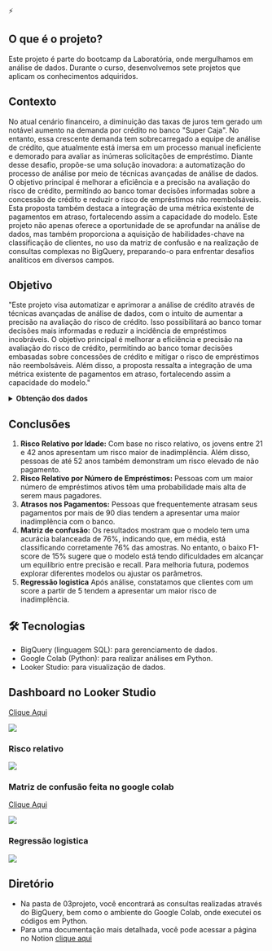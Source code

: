 ⚡

## O que é o projeto?

Este projeto é parte do bootcamp da Laboratória, onde mergulhamos em análise de dados. Durante o curso, desenvolvemos sete projetos que aplicam os conhecimentos adquiridos.

## **Contexto**

No atual cenário financeiro, a diminuição das taxas de juros tem gerado um notável aumento na demanda por crédito no banco "Super Caja". No entanto, essa crescente demanda tem sobrecarregado a equipe de análise de crédito, que atualmente está imersa em um processo manual ineficiente e demorado para avaliar as inúmeras solicitações de empréstimo. Diante desse desafio, propõe-se uma solução inovadora: a automatização do processo de análise por meio de técnicas avançadas de análise de dados. O objetivo principal é melhorar a eficiência e a precisão na avaliação do risco de crédito, permitindo ao banco tomar decisões informadas sobre a concessão de crédito e reduzir o risco de empréstimos não reembolsáveis. Esta proposta também destaca a integração de uma métrica existente de pagamentos em atraso, fortalecendo assim a capacidade do modelo. Este projeto não apenas oferece a oportunidade de se aprofundar na análise de dados, mas também proporciona a aquisição de habilidades-chave na classificação de clientes, no uso da matriz de confusão e na realização de consultas complexas no BigQuery, preparando-o para enfrentar desafios analíticos em diversos campos.

## Objetivo

"Este projeto visa automatizar e aprimorar a análise de crédito através de técnicas avançadas de análise de dados, com o intuito de aumentar a precisão na avaliação do risco de crédito. Isso possibilitará ao banco tomar decisões mais informadas e reduzir a incidência de empréstimos incobráveis. O objetivo principal é melhorar a eficiência e precisão na avaliação do risco de crédito, permitindo ao banco tomar decisões embasadas sobre concessões de crédito e mitigar o risco de empréstimos não reembolsáveis. Além disso, a proposta ressalta a integração de uma métrica existente de pagamentos em atraso, fortalecendo assim a capacidade do modelo."


<details>
  <summary><strong>Obtenção dos dados</strong></summary>
  
  <p>Para esse projeto foi disponibilizado pela Laboratoria 4 tabelas.</p>
  
  <h4>Tabela user_info</h4>
  
  <table>
    <thead>
      <tr>
        <th>Arquivo</th>
        <th>Variável</th>
        <th>Descrição</th>
      </tr>
    </thead>
    <tbody>
      <tr>
        <td>user_info</td>
        <td>user id</td>
        <td>Número de identificação do cliente (único para cada cliente)</td>
      </tr>
      <tr>
        <td></td>
        <td>age</td>
        <td>Idade do cliente</td>
      </tr>
      <tr>
        <td></td>
        <td>sex</td>
        <td>Gênero do cliente</td>
      </tr>
      <tr>
        <td></td>
        <td>last month salary</td>
        <td>Último salário mensal que o cliente informou ao banco</td>
      </tr>
      <tr>
        <td></td>
        <td>number dependents</td>
        <td>Número de dependentes</td>
      </tr>
    </tbody>
  </table>
  
  <h4>Tabela loans_outstanding</h4>
  
  <table>
    <thead>
      <tr>
        <th>Arquivo</th>
        <th>Variável</th>
        <th>Descrição</th>
      </tr>
    </thead>
    <tbody>
      <tr>
        <td>loans_outstanding</td>
        <td>loan id</td>
        <td>Número de identificação do empréstimo (único para cada empréstimo)</td>
      </tr>
      <tr>
        <td></td>
        <td>user id</td>
        <td>Número de identificação do cliente</td>
      </tr>
      <tr>
        <td></td>
        <td>loan type</td>
        <td>Tipo de empréstimo (real state = imóveis, others = outros)</td>
      </tr>
    </tbody>
  </table>
  
  <h4>Tabela loans_detail</h4>
  
  <table>
    <thead>
      <tr>
        <th>Arquivo</th>
        <th>Variável</th>
        <th>Descrição</th>
      </tr>
    </thead>
    <tbody>
      <tr>
        <td>loans_detail</td>
        <td>user id</td>
        <td>Número de identificação do cliente</td>
      </tr>
      <tr>
        <td></td>
        <td>more 90 days overdue</td>
        <td>Número de vezes que o cliente apresentou atraso superior a 90 dias</td>
      </tr>
      <tr>
        <td></td>
        <td>using lines not secured personal assets</td>
        <td>Quanto o cliente está utilizando em relação ao seu limite de crédito, em linhas que não são garantidas por bens pessoais, como imóveis e automóveis</td>
      </tr>
      <tr>
        <td></td>
        <td>number times delayed payment loan 30 59 days</td>
        <td>Número de vezes que o cliente atrasou o pagamento de um empréstimo (entre 30 e 59 dias)</td>
      </tr>
      <tr>
        <td></td>
        <td>debt ratio</td>
        <td>Relação entre dívidas e ativos do cliente. Taxa de endividamento = Dívidas / Patrimonio</td>
      </tr>
      <tr>
        <td></td>
        <td>number times delayed payment loan 60 89 days</td>
        <td>Número de vezes que o cliente atrasou o pagamento de um empréstimo (entre 60 e 89 dias)</td>
      </tr>
    </tbody>
  </table>
  
  <h4>Tabela default</h4>
  
  <table>
    <thead>
      <tr>
        <th>Arquivo</th>
        <th>Variável</th>
        <th>Descrição</th>
      </tr>
    </thead>
    <tbody>
      <tr>
        <td>default</td>
        <td>user id</td>
        <td>Número de identificação do cliente</td>
      </tr>
      <tr>
        <td></td>
        <td>default flag</td>
        <td>Classificação dos clientes inadimplentes (1 para clientes já registrados alguma vez como inadimplentes, 0 para clientes sem histórico de inadimplência)</td>
      </tr>
    </tbody>
  </table>
</details>



## Conclusões

1. **Risco Relativo por Idade:**
Com base no risco relativo, os jovens entre 21 e 42 anos apresentam um risco maior de inadimplência. Além disso, pessoas de até 52 anos também demonstram um risco elevado de não pagamento.
2. **Risco Relativo por Número de Empréstimos:**
Pessoas com um maior número de empréstimos ativos têm uma probabilidade mais alta de serem maus pagadores.
3. **Atrasos nos Pagamentos:**
Pessoas que frequentemente atrasam seus pagamentos por mais de 90 dias tendem a apresentar uma maior inadimplência com o banco.
4. **Matriz de confusão:**
Os resultados mostram que o modelo tem uma acurácia balanceada de 76%, indicando que, em média, está classificando corretamente 76% das amostras. No entanto, o baixo F1-score de 15% sugere que o modelo está tendo dificuldades em alcançar um equilíbrio entre precisão e recall. Para melhoria futura, podemos explorar diferentes modelos ou ajustar os parâmetros.
5. **Regressão logistica**
Após análise, constatamos que clientes com um score a partir de 5 tendem a apresentar um maior risco de inadimplência.

## 🛠 Tecnologias

- BigQuery (linguagem SQL): para gerenciamento de dados.
- Google Colab (Python): para realizar análises em Python.
- Looker Studio: para visualização de dados.

## Dashboard no Looker Studio

[Clique Aqui](https://lookerstudio.google.com/u/0/reporting/37a47ef1-d2dc-4b94-a901-937abe99f296/page/p_x96g2a0hhd/edit)

![](https://github.com/Mayara-alvess/Risco_relativo/blob/main/03projeto/imagem.jpg)

### Risco relativo
![](https://github.com/Mayara-alvess/Risco_relativo/blob/main/03projeto/risco%20relativo%20imagem.png)


### Matriz de confusão feita no google colab
[Clique Aqui](https://colab.research.google.com/drive/16QL6dYXDCcbo-Hl9cSrG5X3Pbn-iyw9N?authuser=1#scrollTo=rmYuiYnw4U2b)

![](https://github.com/Mayara-alvess/Risco_relativo/blob/main/03projeto/matrizz.png)

### Regressão logistica
![](https://github.com/Mayara-alvess/Risco_relativo/blob/main/03projeto/regressão_logistica.png)

## Diretório

- Na pasta de 03projeto, você encontrará as consultas realizadas através do BigQuery, bem como o ambiente do Google Colab, onde executei os códigos em Python.
- Para uma documentação mais detalhada, você pode acessar a página no Notion [clique aqui](https://www.notion.so/Documenta-o-risco-relativo-2c8c2ce696c44aedb7f150d864aa38c8?pvs=21)
